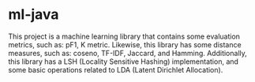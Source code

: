 # ml-java
This project is a machine learning library that contains some evaluation metrics, such as: pF1, K metric. Likewise, this library has some distance measures, such as: coseno, TF-IDF, Jaccard, and Hamming. Additionally, this library has a LSH (Locality Sensitive Hashing) implementation, and some basic operations related to LDA (Latent Dirichlet Allocation).